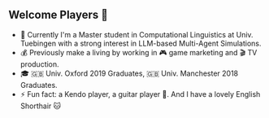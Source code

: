 ## Welcome Players 👋

- 🌱 Currently I'm a Master student in Computational Linguistics at Univ. Tuebingen with a strong interest in LLM-based Multi-Agent Simulations. 
- 💰 Previously make a living by working in 🎮 game marketing and 🎬 TV production.
- 🎓 🇬🇧 Univ. Oxford 2019 Graduates, 🇬🇧 Univ. Manchester 2018 Graduates.
- ⚡ Fun fact: a Kendo player, a guitar player 🎸. And I have a lovely English Shorthair 🐱
